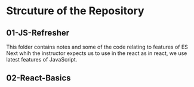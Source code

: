 # Strcuture of the Repository

## 01-JS-Refresher

This folder contains notes and some of the code relating to features of ES Next whih the instructor expects us to use in the react as in react, we use latest features of JavaScript.

## 02-React-Basics
